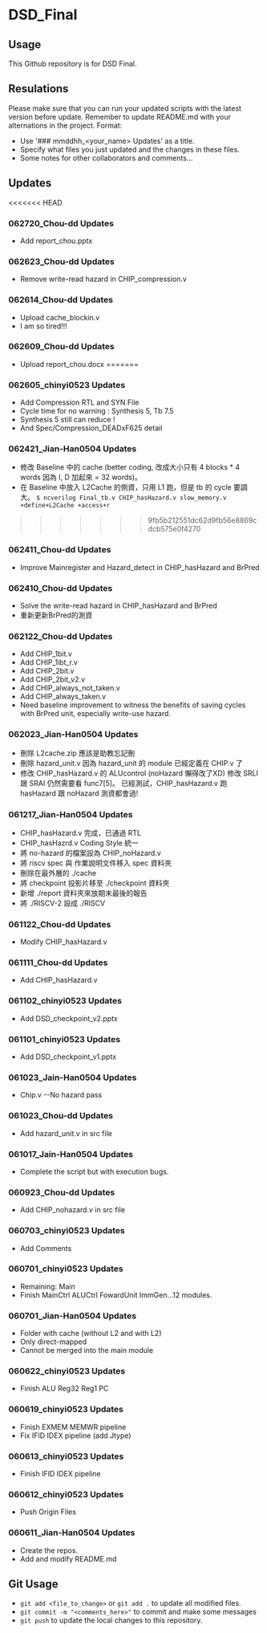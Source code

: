 # DSD_Final
## Usage
This Github repository is for DSD Final.
## Resulations
Please make sure that you can run your updated scripts with the latest version before update.
Remember to update README.md with your alternations in the project.
Format:
* Use '### mmddhh_<your_name> Updates' as a title.
* Specify what files you just updated and the changes in these files.
* Some notes for other collaborators and comments...
## Updates
<<<<<<< HEAD
### 062720_Chou-dd Updates
* Add report_chou.pptx
### 062623_Chou-dd Updates
* Remove write-read hazard in CHIP_compression.v
### 062614_Chou-dd Updates
* Upload cache_blockin.v
* I am so tired!!!
### 062609_Chou-dd Updates
* Upload report_chou.docx
=======
### 062605_chinyi0523 Updates
* Add Compression RTL and SYN File
* Cycle time for no warning : Synthesis 5, Tb 7.5
* Synthesis 5 still can reduce !
* And Spec/Compression_DEADxF625 detail

### 062421_Jian-Han0504 Updates
* 修改 Baseline 中的 cache (better coding, 改成大小只有 4 blocks * 4 words 因為 I, D 加起來 = 32 words)。
* 在 Baseline 中放入 L2Cache 的側資，只用 L1 跑，但是 tb 的 cycle 要調大。
```$ ncverilog Final_tb.v CHIP_hasHazard.v slow_memory.v +define+L2Cache +access+r```

>>>>>>> 9fb5b212551dc62d9fb56e8869cdcb575e0f4270
### 062411_Chou-dd Updates
* Improve Mainregister and Hazard_detect in CHIP_hasHazard and BrPred
### 062410_Chou-dd Updates
* Solve the write-read hazard in CHIP_hasHazard and BrPred
* 重新更新BrPred的測資
### 062122_Chou-dd Updates
* Add CHIP_1bit.v 
* Add CHIP_1ibt_r.v 
* Add CHIP_2bit.v 
* Add CHIP_2bit_v2.v 
* Add CHIP_always_not_taken.v 
* Add CHIP_always_taken.v
* Need baseline improvement to witness the benefits of saving cycles with BrPred unit, especially write-use hazard.
### 062023_Jian-Han0504 Updates
* 刪除 L2cache.zip 應該是助教忘記刪
* 刪除 hazard_unit.v 因為 hazard_unit 的 module 已經定義在 CHIP.v 了
* 修改 CHIP_hasHazard.v 的 ALUcontrol (noHazard 懶得改了XD)
  修改 SRLI 跟 SRAI 仍然需要看 func7[5]。
  已經測試，CHIP_hasHazard.v 跑 hasHazard 跟 noHazard 測資都會過!

### 061217_Jian-Han0504 Updates
* CHIP_hasHazard.v 完成，已通過 RTL
* CHIP_hasHazrd.v Coding Style 統一
* 將 no-hazard 的檔案設為 CHIP_noHazard.v
* 將 riscv spec 與 作業說明文件移入 spec 資料夾
* 刪除在最外層的 ./cache
* 將 checkpoint 投影片移至 ./checkpoint 資料夾
* 新增 ./report 資料夾來放期末最後的報告
* 將 ./RISCV-2 設成 ./RISCV

### 061122_Chou-dd Updates
* Modify CHIP_hasHazard.v
### 061111_Chou-dd Updates
* Add CHIP_hasHazard.v
### 061102_chinyi0523 Updates
* Add DSD_checkpoint_v2.pptx
### 061101_chinyi0523 Updates
* Add DSD_checkpoint_v1.pptx

### 061023_Jain-Han0504 Updates
* Chip.v --No hazard pass
### 061023_Chou-dd Updates
* Add hazard_unit.v in src file
### 061017_Jain-Han0504 Updates
* Complete the script but with execution bugs.

### 060923_Chou-dd Updates
* Add CHIP_nohazard.v in src file
### 060703_chinyi0523 Updates
* Add Comments
### 060701_chinyi0523 Updates
* Remaining: Main
* Finish MainCtrl ALUCtrl FowardUnit ImmGen...12 modules.
### 060701_Jian-Han0504 Updates
* Folder with cache (without L2 and with L2)
* Only direct-mapped
* Cannot be merged into the main module
### 060622_chinyi0523 Updates
* Finish ALU Reg32 Reg1 PC
### 060619_chinyi0523 Updates
* Finish EXMEM MEMWR pipeline
* Fix IFID IDEX pipeline (add Jtype) 
### 060613_chinyi0523 Updates
* Finish IFID IDEX pipeline
### 060612_chinyi0523 Updates
* Push Origin Files
### 060611_Jian-Han0504 Updates
* Create the repos.
* Add and modify README.md

## Git Usage
* ```git add <file_to_change>``` or ```git add .``` to update all modified files.
* ```git commit -m "<comments_here>"``` to commit and make some messages
* ```git push``` to update the local changes to this repository.
